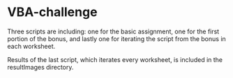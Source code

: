 # VBA-challenge


Three scripts are including: one for the basic assignment, one for the first portion of the bonus, and lastly one for iterating the script from the bonus in each worksheet.

Results of the last script, which iterates every worksheet, is included in the resultImages directory. 
